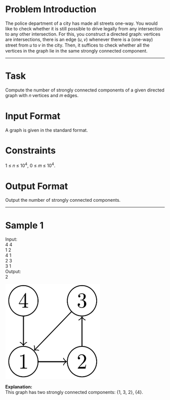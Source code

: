 # Problem Introduction
The police department of a city has made all streets one-way. You would like
to check whether it is still possible to drive legally from any intersection to
any other intersection. For this, you construct a directed graph: vertices are
intersections, there is an edge (𝑢, 𝑣) whenever there is a (one-way) street from
𝑢 to 𝑣 in the city. Then, it suffices to check whether all the vertices in the
graph lie in the same strongly connected component.
<hr>

# Task
Compute the number of strongly connected components of a given directed graph with 𝑛 vertices and
𝑚 edges.

# Input Format
A graph is given in the standard format.

# Constraints
1 ≤ 𝑛 ≤ 10<sup>4</sup>, 0 ≤ 𝑚 ≤ 10<sup>4</sup>.

# Output Format
Output the number of strongly connected components.
<hr>

# Sample 1
  Input:<br>
  4 4<br>
  1 2<br>
  4 1<br>
  2 3<br>
  3 1<br>
  Output:<br>
  2<br>
  
<img src="img.jpg" width="300" height="300">
 
 <strong>Explanation:</strong><br>
This graph has two strongly connected components: {1, 3, 2}, {4}.
